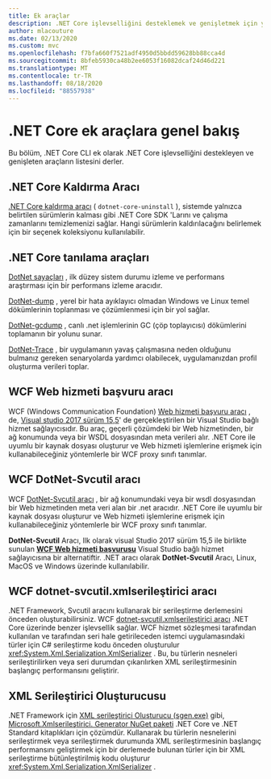 ```yaml
---
title: Ek araçlar
description: .NET Core işlevselliğini desteklemek ve genişletmek için yükleyebileceğiniz ek araçlara genel bakış.
author: mlacouture
ms.date: 02/13/2020
ms.custom: mvc
ms.openlocfilehash: f7bfa660f7521adf4950d5bbdd59628bb88cca4d
ms.sourcegitcommit: 8bfeb5930ca48b2ee6053f16082dcaf24d46d221
ms.translationtype: MT
ms.contentlocale: tr-TR
ms.lasthandoff: 08/18/2020
ms.locfileid: "88557938"
---
```

# <a name="net-core-additional-tools-overview"></a>.NET Core ek araçlara genel bakış

Bu bölüm, .NET Core CLI ek olarak .NET Core işlevselliğini destekleyen ve genişleten araçların listesini derler.

## <a name="net-core-uninstall-tool"></a>.NET Core Kaldırma Aracı

[.NET Core kaldırma aracı](https://github.com/dotnet/cli-lab/releases) ( `dotnet-core-uninstall` ), sistemde yalnızca belirtilen sürümlerin kalması gibi .NET Core SDK 'Larını ve çalışma zamanlarını temizlemenizi sağlar. Hangi sürümlerin kaldırılacağını belirlemek için bir seçenek koleksiyonu kullanılabilir.

## <a name="net-core-diagnostic-tools"></a>.NET Core tanılama araçları

[DotNet sayaçları](../diagnostics/dotnet-counters.md) , ilk düzey sistem durumu izleme ve performans araştırması için bir performans izleme aracıdır.

[DotNet-dump](../diagnostics/dotnet-dump.md) , yerel bir hata ayıklayıcı olmadan Windows ve Linux temel dökümlerinin toplanması ve çözümlenmesi için bir yol sağlar.

[DotNet-gcdump](../diagnostics/dotnet-gcdump.md) , canlı .net işlemlerinin GC (çöp toplayıcısı) dökümlerini toplamanın bir yolunu sunar.

[DotNet-Trace](../diagnostics/dotnet-trace.md) , bir uygulamanın yavaş çalışmasına neden olduğunu bulmanız gereken senaryolarda yardımcı olabilecek, uygulamanızdan profil oluşturma verileri toplar.

## <a name="wcf-web-service-reference-tool"></a>WCF Web hizmeti başvuru aracı

WCF (Windows Communication Foundation) [Web hizmeti başvuru aracı](wcf-web-service-reference-guide.md) , de, [Visual studio 2017 sürüm 15,5](/visualstudio/releasenotes/vs2017-relnotes-v15.5#WCFTools)' de gerçekleştirilen bir Visual Studio bağlı hizmet sağlayıcısıdır. Bu araç, geçerli çözümdeki bir Web hizmetinden, bir ağ konumunda veya bir WSDL dosyasından meta verileri alır. .NET Core ile uyumlu bir kaynak dosyası oluşturur ve Web hizmeti işlemlerine erişmek için kullanabileceğiniz yöntemlerle bir WCF proxy sınıfı tanımlar.

## <a name="wcf-dotnet-svcutil-tool"></a>WCF DotNet-Svcutil aracı

WCF [DotNet-Svcutil aracı](dotnet-svcutil-guide.md) , bir ağ konumundaki veya bir wsdl dosyasından bir Web hizmetinden meta veri alan bir .net aracıdır. .NET Core ile uyumlu bir kaynak dosyası oluşturur ve Web hizmeti işlemlerine erişmek için kullanabileceğiniz yöntemlerle bir WCF proxy sınıfı tanımlar.

**DotNet-Svcutil** Aracı, Ilk olarak visual Studio 2017 sürüm 15,5 ile birlikte sunulan [**WCF Web hizmeti başvurusu**](wcf-web-service-reference-guide.md) Visual Studio bağlı hizmet sağlayıcısına bir alternatiftir. .NET aracı olarak **DotNet-Svcutil** Aracı, Linux, MacOS ve Windows üzerinde kullanılabilir.

## <a name="wcf-dotnet-svcutilxmlserializer-tool"></a>WCF dotnet-svcutil.xmlserileştirici aracı

.NET Framework, Svcutil aracını kullanarak bir serileştirme derlemesini önceden oluşturabilirsiniz. WCF [dotnet-svcutil.xmlserileştirici aracı](dotnet-svcutil.xmlserializer-guide.md) .NET Core üzerinde benzer işlevsellik sağlar. WCF hizmet sözleşmesi tarafından kullanılan ve tarafından seri hale getirileceden istemci uygulamasındaki türler için C# serileştirme kodu önceden oluşturulur <xref:System.Xml.Serialization.XmlSerializer> . Bu, bu türlerin nesneleri serileştirilirken veya seri durumdan çıkarılırken XML serileştirmesinin başlangıç performansını geliştirir.

## <a name="xml-serializer-generator"></a>XML Serileştirici Oluşturucusu

.NET Framework için [XML serileştirici Oluşturucu (sgen.exe)](../../standard/serialization/xml-serializer-generator-tool-sgen-exe.md) gibi, [Microsoft.Xmlserileştirici. Generator NuGet paketi](https://www.nuget.org/packages/Microsoft.XmlSerializer.Generator) .NET Core ve .NET Standard kitaplıkları için çözümdür. Kullanarak bu türlerin nesnelerini serileştirmek veya serileştirmek durumunda XML serileştirmesinin başlangıç performansını geliştirmek için bir derlemede bulunan türler için bir XML serileştirme bütünleştirilmiş kodu oluşturur <xref:System.Xml.Serialization.XmlSerializer> .
